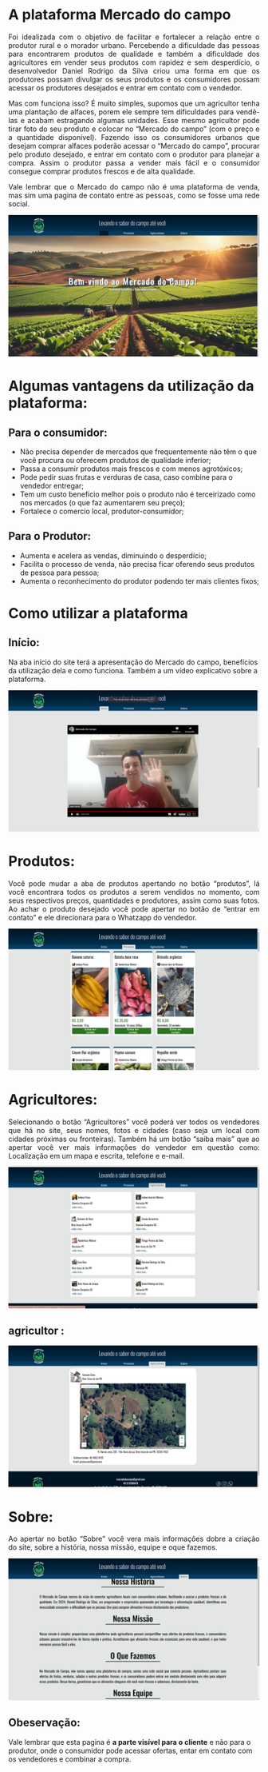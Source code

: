 # A plataforma Mercado do campo
  
  <p align="justify">Foi idealizada com o objetivo de facilitar e fortalecer a relação entre o produtor rural e o morador urbano. Percebendo a dificuldade das pessoas para encontrarem produtos de qualidade e também a dificuldade dos agricultores em vender seus produtos com rapidez e sem desperdício, o desenvolvedor Daniel Rodrigo da Silva criou uma forma em que os produtores possam divulgar os seus produtos e os consumidores possam acessar os produtores desejados e entrar em contato com o vendedor.</p>
  
  <p align="justify">Mas com funciona isso? É muito simples, supomos que um agricultor tenha uma plantação de alfaces, porem ele sempre tem dificuldades para vendê-las e acabam estragando algumas unidades. Esse mesmo agricultor pode tirar foto do seu produto e colocar no “Mercado do campo” (com o preço e a quantidade disponível). Fazendo isso os consumidores urbanos que desejam comprar alfaces poderão acessar o “Mercado do campo”, procurar pelo produto desejado, e entrar em contato com o produtor para planejar a compra. Assim o produtor passa a vender mais fácil e o consumidor consegue comprar produtos frescos e de alta qualidade.</p>
  
  <p align="justify">Vale lembrar que o Mercado do campo não é uma plataforma de venda, mas sim uma pagina de contato entre as pessoas, como se fosse uma rede social.</p> 


<img src="https://github.com/Daniel-programer123/Projeto-Agrinho---Mercado-do-Campo/blob/c3098d6b3680bf3b0ec066b61166489d308ca350/prints_agrinho/imagem%201.png">

# Algumas vantagens da utilização da plataforma:
## Para o consumidor:

- Não precisa depender de mercados que frequentemente não têm o que você procura ou oferecem produtos de qualidade inferior;
- Passa a consumir produtos mais frescos e com menos agrotóxicos;
- Pode pedir suas frutas e verduras de casa, caso combine para o vendedor entregar;
- Tem um custo beneficio melhor pois o produto não é terceirizado como nos mercados (o que faz aumentarem seu preço);
- Fortalece o comercio local, produtor-consumidor;

## Para o Produtor:

- Aumenta e acelera as vendas, diminuindo o desperdício;
- Facilita o processo de venda, não precisa ficar oferendo seus produtos de pessoa para pessoa;
- Aumenta o reconhecimento do produtor podendo ter mais clientes fixos;



 # Como utilizar a plataforma

## Início: 

<p align="justufy">Na aba início do site terá a apresentação do Mercado do campo, benefícios da utilização dela e como funciona. Também a um vídeo explicativo sobre a plataforma.</p>

<img src="https://github.com/Daniel-programer123/Projeto-Agrinho---Mercado-do-Campo/blob/159a2c3a5f6dc27e2f7289331a11b4b23597239e/prints_agrinho/imagem%202.png">

# Produtos:

<p align="justify">Você pode mudar a aba de produtos apertando no botão “produtos”, lá você encontrara todos os produtos a serem vendidos no momento, com seus respectivos preços, quantidades e produtores, assim como suas fotos. Ao achar o produto desejado você pode apertar no botão de “entrar em contato” e ele direcionara para o Whatzapp do vendedor.</p>

<img src="https://github.com/Daniel-programer123/Projeto-Agrinho---Mercado-do-Campo/blob/159a2c3a5f6dc27e2f7289331a11b4b23597239e/prints_agrinho/imagem%203.png">

# Agricultores:

<p align="justify">Selecionando o botão “Agricultores” você poderá ver todos os vendedores que há no site, seus nomes, fotos e cidades (caso seja um local com cidades próximas ou fronteiras). Também há um botão “saiba mais” que ao apertar você ver mais informações do vendedor em questão como: Localização em um mapa e escrita, telefone e e-mail.</p>	

<img src="https://github.com/Daniel-programer123/Projeto-Agrinho---Mercado-do-Campo/blob/159a2c3a5f6dc27e2f7289331a11b4b23597239e/prints_agrinho/imagem%204.png">

## agricultor :

<img src="https://github.com/Daniel-programer123/Projeto-Agrinho---Mercado-do-Campo/blob/159a2c3a5f6dc27e2f7289331a11b4b23597239e/prints_agrinho/imagem%205.png">

# Sobre:

<p align="justify">Ao apertar no botão “Sobre” você vera mais informações dobre a criação do site,  sobre a história, nossa missão, equipe e oque fazemos. </p>

<img src="https://github.com/Daniel-programer123/Projeto-Agrinho---Mercado-do-Campo/blob/159a2c3a5f6dc27e2f7289331a11b4b23597239e/prints_agrinho/imagem%206.png">

## Obeservação:

Vale lembrar que esta pagina é <strong>a parte visível para o cliente</strong> e não para o produtor, onde o consumidor pode acessar ofertas, entar em contato com os vendedores e combinar a compra. 


